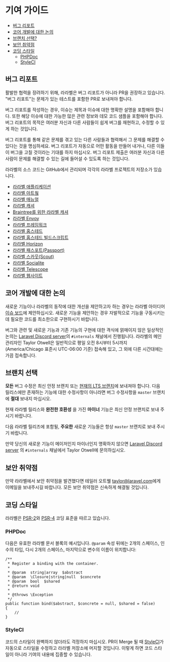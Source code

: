 # 기여 가이드

- [버그 리포트](#bug-reports)
- [코어 개발에 대한 논의](#core-development-discussion)
- [브랜치 선택?](#which-branch)
- [보안 취약점](#security-vulnerabilities)
- [코딩 스타일](#coding-style)
    - [PHPDoc](#phpdoc)
    - [StyleCI](#styleci)

<a name="bug-reports"></a>
## 버그 리포트

활발한 협력을 장려하기 위해, 라라벨은 버그 리포트가 아니라 PR을 권장하고 있습니다. "버그 리포트"는 문제가 있는 테스트를 포함한 PR로 보내져야 합니다.

버그 리포트를 작성하는 경우, 이슈는 제목과 이슈에 대한 명확한 설명을 포함해야 합니다. 또한 해당 이슈에 대한 가능한 많은 관련 정보와 데모 코드 샘플을 포함해야 합니다. 버그 리포트의 목적은 여러분 자신과 다른 사람들이 쉽게 버그를 재현하고, 수정할 수 있게 하는 것입니다.

버그 리포트를 통해 같은 문제를 겪고 있는 다른 사람들과 협력해서 그 문제를 해결할 수 있다는 것을 명심하세요. 버그 리포트가 자동으로 어떤 활동을 만들어 내거나, 다른 이들이 버그을 고칠 것이라는 기대를 하지 마십시오. 버그 리포트 제출은 여러분 자신과 다른 사람이 문제를 해결할 수 있는 길에 들어설 수 있도록 하는 것입니다.

라라벨의 소스 코드는 GitHub에서 관리되며 각각의 라라벨 프로젝트의 저장소가 있습니다.



- [라라벨 애플리케이션](https://github.com/laravel/laravel)
- [라라벨 아트웤](https://github.com/laravel/art)
- [라라벨 매뉴얼](https://github.com/laravel/docs)
- [라라벨 캐셔](https://github.com/laravel/cashier)
- [Braintree를 위한 라라벨 캐셔](https://github.com/laravel/cashier-braintree)
- [라라벨 Envoy](https://github.com/laravel/envoy)
- [라라벨 프레임워크](https://github.com/laravel/framework)
- [라라벨 홈스테드](https://github.com/laravel/homestead)
- [라라벨 홈스테드 빌드스크립트](https://github.com/laravel/settler)
- [라라벨 Horizon](https://github.com/laravel/horizon)
- [라라벨 패스포트(Passport)](https://github.com/laravel/passport)
- [라라벨 스카웃(Scout)](https://github.com/laravel/scout)
- [라라벨 Socialite](https://github.com/laravel/socialite)
- [라라벨 Telescope](https://github.com/laravel/telescope)
- [라라벨 웹사이트](https://github.com/laravel/laravel.com)



<a name="core-development-discussion"></a>
## 코어 개발에 대한 논의

새로운 기능이나 라라벨의 동작에 대한 개선을 제안하고자 하는 경우는 라라벨 아이디어 [이슈 보드](https://github.com/ideas/internals/issues)에 제안하십시오. 새로운 기능을 제안하는 경우 자발적으로 기능을 구동시키는 데 필요한 코드를 최소한으로 구현하시기 바랍니다.

버그와 관련 및 새로운 기능과 기존 기능의 구현에 대한 격식에 얽매이지 않은 일상적인 논의는 [Laravel Discord server](https://discordapp.com/invite/mPZNm7A)의 `#internals` 채널에서 진행됩니다. 라라벨의 메인 관리자인 Taylor Otwell은 일반적으로 평일 오전 8시부터 5시까지 (America/Chicago 표준시 UTC-06:00 기준) 접속해 있고, 그 외에 다른 시간대에는 가끔 접속합니다.

<a name="which-branch"></a>
## 브랜치 선택

**모든** 버그 수정은 최신 안정 브랜치 또는  [현재의 LTS 브랜치](/docs/{{version}}/releases#support-policy)에 보내져야 합니다. 다음 릴리스에만 존재하는 기능에 대한 수정사항이 아니라면 버그 수정사항을 `master` 브랜치에 **절대** 보내지 마십시오.

현재 라라벨 릴리스와 **완전한 호환성** 을 가진 **마이너** 기능은 최신 안정 브랜치로 보내 주시기 바랍니다.

다음 라라벨 릴리즈에 포함될, **주요한** 새로운 기능들은 항상 `master` 브랜치로 보내 주시기 바랍니다.

만약 당신의 새로운 기능이 메이저인지 마이너인지 명확하지 않으면 [Laravel Discord server](https://discordapp.com/invite/mPZNm7A) 의 `#internals` 채널에서 Taylor Otwell에 문의하십시오.

<a name="security-vulnerabilities"></a>
## 보안 취약점

만약 라라벨에서 보안 취약점을 발견했다면 테일러 오트웰 <a href="mailto:taylor@laravel.com">taylor@laravel.com</a>에게 이메일을 보내주시길 바랍니다. 모든 보안 취약점은 신속하게 해결될 것입니다.

<a name="coding-style"></a>
## 코딩 스타일

라라벨은 [PSR-2](https://github.com/php-fig/fig-standards/blob/master/accepted/PSR-2-coding-style-guide.md)와 [PSR-4](https://github.com/php-fig/fig-standards/blob/master/accepted/PSR-4-autoloader.md) 코딩 표준을 따르고 있습니다.

<a name="phpdoc"></a>
### PHPDoc

다음은 유효한 라라벨 문서 블록의 예시입니다. `@param` 속성 뒤에는 2개의 스페이스, 인수의 타입, 다시 2개의 스페이스, 마지막으로 변수의 이름이 위치합니다:

    /**
     * Register a binding with the container.
     *
     * @param  string|array  $abstract
     * @param  \Closure|string|null  $concrete
     * @param  bool  $shared
     * @return void
     *
     * @throws \Exception
     */
    public function bind($abstract, $concrete = null, $shared = false)
    {
        //
    }

<a name="styleci"></a>
### StyleCI

코드의 스타일이 완벽하지 않더라도 걱정하지 마십시오. PR이 Merge 될 때 [StyleCI](https://styleci.io/)가 자동으로 스타일을 수정하고 라라벨 저장소에 머지할 것입니다. 이렇게 하면 코드 스타일이 아니라 기여의 내용에 집중할 수 있습니다.
